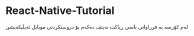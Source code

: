 # React-Native-Tutorial
لەم کۆرسە بە فرراوانی باسی ڕیاکت نەیتڤ دەکەم بۆ دروستکردنی موبایل ئەپڵیکەیشن
